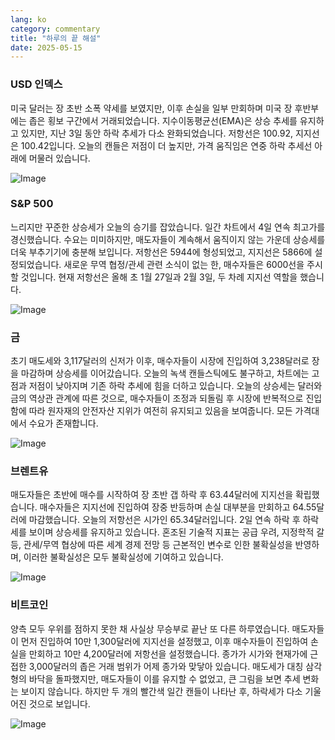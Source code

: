 ```yaml
---
lang: ko
category: commentary
title: "하루의 끝 해설"
date: 2025-05-15
---
```


### USD 인덱스

미국 달러는 장 초반 소폭 약세를 보였지만, 이후 손실을 일부 만회하며 미국 장 후반부에는 좁은 횡보 구간에서 거래되었습니다. 지수이동평균선(EMA)은 상승 추세를 유지하고 있지만, 지난 3일 동안 하락 추세가 다소 완화되었습니다. 저항선은 100.92, 지지선은 100.42입니다. 오늘의 캔들은 저점이 더 높지만, 가격 움직임은 연중 하락 추세선 아래에 머물러 있습니다.

![Image](https://markleighedu.github.io/img/May-2025/15-May-2025/usdindex.jpg)

### S&P 500

느리지만 꾸준한 상승세가 오늘의 승기를 잡았습니다. 일간 차트에서 4일 연속 최고가를 경신했습니다. 수요는 미미하지만, 매도자들이 계속해서 움직이지 않는 가운데 상승세를 더욱 부추기기에 충분해 보입니다. 저항선은 5944에 형성되었고, 지지선은 5866에 설정되었습니다. 새로운 무역 협정/관세 관련 소식이 없는 한, 매수자들은 6000선을 주시할 것입니다. 현재 저항선은 올해 초 1월 27일과 2월 3일, 두 차례 지지선 역할을 했습니다.

![Image](https://markleighedu.github.io/img/May-2025/15-May-2025/sp500.jpg)

### 금

초기 매도세와 3,117달러의 신저가 이후, 매수자들이 시장에 진입하여 3,238달러로 장을 마감하며 상승세를 이어갔습니다. 오늘의 녹색 캔들스틱에도 불구하고, 차트에는 고점과 저점이 낮아지며 기존 하락 추세에 힘을 더하고 있습니다. 오늘의 상승세는 달러와 금의 역상관 관계에 따른 것으로, 매수자들이 조정과 되돌림 후 시장에 반복적으로 진입함에 따라 원자재의 안전자산 지위가 여전히 유지되고 있음을 보여줍니다. 모든 가격대에서 수요가 존재합니다.

![Image](https://markleighedu.github.io/img/May-2025/15-May-2025/gold.jpg)

### 브렌트유

매도자들은 초반에 매수를 시작하여 장 초반 갭 하락 후 63.44달러에 지지선을 확립했습니다. 매수자들은 지지선에 진입하여 장중 반등하며 손실 대부분을 만회하고 64.55달러에 마감했습니다. 오늘의 저항선은 시가인 65.34달러입니다. 2일 연속 하락 후 하락세를 보이며 상승세를 유지하고 있습니다. 혼조된 기술적 지표는 공급 우려, 지정학적 갈등, 관세/무역 협상에 따른 세계 경제 전망 등 근본적인 변수로 인한 불확실성을 반영하며, 이러한 불확실성은 모두 불확실성에 기여하고 있습니다.

![Image](https://markleighedu.github.io/img/May-2025/15-May-2025/brentoil.jpg)

### 비트코인

양측 모두 우위를 점하지 못한 채 사실상 무승부로 끝난 또 다른 하루였습니다. 매도자들이 먼저 진입하여 10만 1,300달러에 지지선을 설정했고, 이후 매수자들이 진입하여 손실을 만회하고 10만 4,200달러에 저항선을 설정했습니다. 종가가 시가와 현재가에 근접한 3,000달러의 좁은 거래 범위가 어제 종가와 맞닿아 있습니다. 매도세가 대칭 삼각형의 바닥을 돌파했지만, 매도자들이 이를 유지할 수 없었고, 큰 그림을 보면 추세 변화는 보이지 않습니다. 하지만 두 개의 빨간색 일간 캔들이 나타난 후, 하락세가 다소 기울어진 것으로 보입니다.

![Image](https://markleighedu.github.io/img/May-2025/15-May-2025/bitcoin.jpg)

